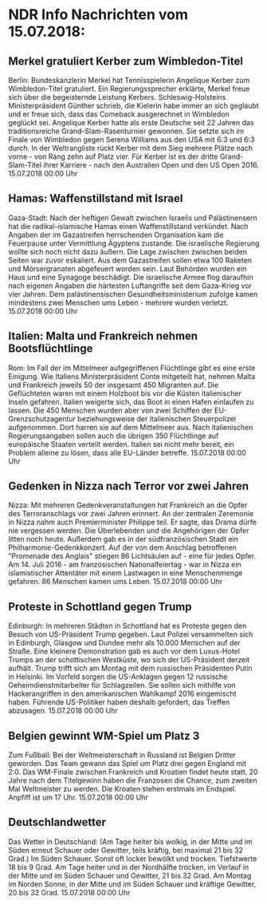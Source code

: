 # NDR Info Nachrichten vom 15.07.2018:


## Merkel gratuliert Kerber zum Wimbledon-Titel
Berlin:	Bundeskanzlerin Merkel hat Tennisspielerin Angelique Kerber zum Wimbledon-Titel gratuliert. Ein Regierungssprecher erklärte, Merkel freue sich über die begeisternde Leistung Kerbers. Schleswig-Holsteins Ministerpräsident Günther schrieb, die Kielerin habe immer an sich geglaubt und er freue sich, dass das Comeback ausgerechnet in Wimbledon geglückt sei. Angelique Kerber hatte als erste Deutsche seit 22 Jahren das traditionsreiche Grand-Slam-Rasenturnier gewonnen. Sie setzte sich im Finale von Wimbledon gegen Serena Williams aus den USA mit 6:3 und 6:3 durch. In der Weltrangliste rückt Kerber mit dem Sieg mehrere Plätze nach vorne - von Rang zehn auf Platz vier. Für Kerber ist es der dritte Grand-Slam-Titel ihrer Karriere - nach den Australien Open und den US Open 2016. 15.07.2018 00:00 Uhr 

## Hamas: Waffenstillstand mit Israel
Gaza-Stadt: Nach der heftigen Gewalt zwischen Israelis und Palästinensern hat die radikal-islamische Hamas einen Waffenstillstand verkündet. Nach Angaben der im Gazastreifen herrschenden Organisation kam die Feuerpause unter Vermittlung Ägyptens zustande. Die israelische Regierung wollte sich noch nicht dazu äußern. Die Lage zwischen zwischen beiden Seiten war zuvor eskaliert. Aus dem Gazastreifen sollen etwa 100 Raketen und Mörsergranaten abgefeuert worden sein. Laut Behörden wurden ein Haus und eine Synagoge beschädigt. Die israelische Armee flog daraufhin nach eigenen Angaben die härtesten Luftangriffe seit dem Gaza-Krieg vor vier Jahren. Dem palästinensischen Gesundheitsministerium zufolge kamen mindestens zwei Menschen ums Leben - mehrere wurden verletzt. 15.07.2018 00:00 Uhr 

## Italien: Malta und Frankreich nehmen Bootsflüchtlinge
Rom: Im Fall der im Mittelmeer aufgegriffenen Flüchtlinge gibt es eine erste Einigung. Wie Italiens Ministerpräsident Conte mitgeteilt hat, nehmen Malta und Frankreich jeweils 50 der insgesamt 450 Migranten auf. Die Geflüchteten waren mit einem Holzboot bis vor die Küsten italienischer Inseln gefahren. Italien weigerte sich, das Boot in einen Hafen einlaufen zu lassen. Die 450 Menschen wurden aber von zwei Schiffen der EU-Grenzschutzagentur beziehungsweise der italienischen Steuerpolizei aufgenommen. Dort harren sie auf dem Mittelmeer aus. Nach italienischen Regierungsangaben sollen auch die übrigen 350 Flüchtlinge auf europäische Staaten verteilt werden. Italien sei nicht mehr bereit, ein Problem alleine zu lösen, dass alle EU-Länder betreffe. 15.07.2018 00:00 Uhr 

## Gedenken in Nizza nach Terror vor zwei Jahren
Nizza: Mit mehreren Gedenkveranstaltungen hat Frankreich an die Opfer des Terroranschlags vor zwei Jahren erinnert. An der zentralen Zeremonie in Nizza nahm auch Premierminister Philippe teil. Er sagte, das Drama dürfe nie vergessen werden. Die Überlebenden und die Angehörigen der Opfer litten noch heute. Außerdem gab es in der südfranzösischen Stadt ein Philharmonie-Gedenkkonzert. Auf der von dem Anschlag betroffenen "Promenade des Anglais" stiegen 86 Lichtsäulen auf - eine für jedes Opfer. Am 14. Juli 2016 - am französischen Nationalfeiertag - war in Nizza ein islamistischer Attentäter mit einem Lastwagen in eine Menschenmenge gefahren. 86 Menschen kamen ums Leben. 15.07.2018 00:00 Uhr 

## Proteste in Schottland gegen Trump
Edinburgh: In mehreren Städten in Schottland hat es Proteste gegen den Besuch von US-Präsident Trump gegeben. Laut Polizei versammelten sich in Edinburgh, Glasgow und Dundee mehr als 10.000 Menschen auf der Straße. Eine kleinere Demonstration gab es auch vor dem Luxus-Hotel Trumps an der schottischen Westküste, wo sich der US-Präsident derzeit aufhält. Trump trifft sich am Montag mit dem russischen Präsidenten Putin in Helsinki. Im Vorfeld sorgen die US-Anklagen gegen 12 russische Geheimdienstmitarbeiter für Schlagzeilen. Sie sollen sich mithilfe von Hackerangriffen in den amerikanischen Wahlkampf 2016 eingemischt haben. Führende US-Politiker haben deshalb gefordert, das Treffen abzusagen. 15.07.2018 00:00 Uhr 

## Belgien gewinnt WM-Spiel um Platz 3
Zum Fußball: Bei der Weltmeisterschaft in Russland ist Belgien Dritter geworden. Das Team gewann das Spiel um Platz drei gegen England mit 2:0. Das WM-Finale zwischen Frankreich und Kroatien findet heute statt. 20 Jahre nach dem Titelgewinn haben die Franzosen die Chance, zum zweiten Mal Weltmeister zu werden. Die Kroaten stehen erstmals im Endspiel. Anpfiff ist um 17 Uhr. 15.07.2018 00:00 Uhr 

## Deutschlandwetter
Das Wetter in Deutschland:
(Am Tage heiter bis wolkig, in der Mitte und im Süden erneut Schauer oder Gewitter, teils kräftig, bei maximal 21 bis 32 Grad.) Im Süden Schauer. Sonst oft locker bewölkt und trocken. Tiefstwerte 18 bis 9 Grad. Am Tage heiter und in der Nordhälfte trocken, im Verlauf in der Mitte und im Süden Schauer und Gewitter, 21 bis 32 Grad. Am Montag im Norden Sonne, in der Mitte und im Süden Schauer und kräftige Gewitter, 20 bis 32 Grad. 15.07.2018 00:00 Uhr 
